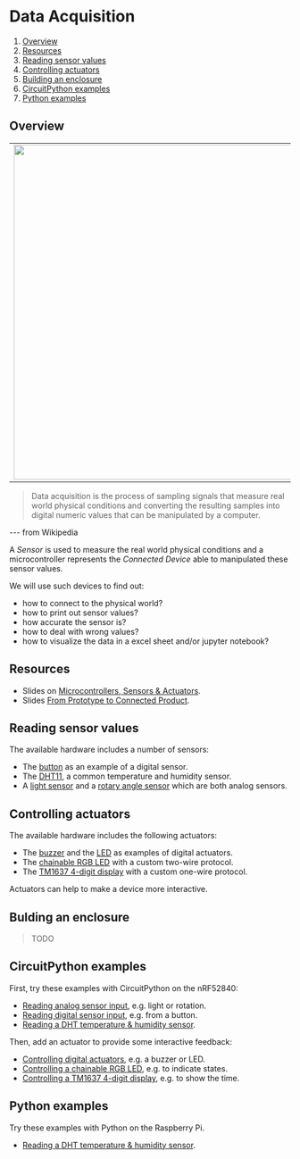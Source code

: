 # Data Acquisition

1. [Overview](#overview)
2. [Resources](#resources)
3. [Reading sensor values](#reading-sensor-values)
4. [Controlling actuators](#controlling-actuators)
5. [Building an enclosure](#bulding-an-enclosure)
6. [CircuitPython examples](#circuitpython-examples)
7. [Python examples](#python-examples)

## Overview
<table><tr><td><img width="600" src="overview-data-acquisition.png"></td></tr></table>


> Data acquisition is the process of sampling signals that measure real world physical conditions and converting the resulting samples into digital numeric values that can be manipulated by a computer. 

--- from Wikipedia

A *Sensor* is used to measure the real world physical conditions and a microcontroller represents the *Connected Device* able to manipulated these sensor values.

We will use such devices to find out:

* how to connect to the physical world?
* how to print out sensor values?
* how accurate the sensor is?
* how to deal with wrong values?
* how to visualize the data in a excel sheet and/or jupyter notebook?

## Resources
- Slides on [Microcontrollers, Sensors & Actuators](IdbMcuSensorsActuators.pdf).
- Slides [From Prototype to Connected Product](IdbPrototypeToProduct.pdf).

## Reading sensor values
The available hardware includes a number of sensors:
* The [button](https://github.com/fhnw-imvs/fhnw-idb/wiki/Grove-Sensors#button) as an example of a digital sensor.
* The [DHT11](https://github.com/fhnw-imvs/fhnw-idb/wiki/Grove-Sensors#temperature--humidity-sensor-dht11), a common temperature and humidity sensor.
* A [light sensor](https://github.com/fhnw-imvs/fhnw-idb/wiki/Grove-Sensors#light-sensor-v12) and a [rotary angle sensor](https://github.com/fhnw-imvs/fhnw-idb/wiki/Grove-Sensors#rotary-angle-sensor) which are both analog sensors.


## Controlling actuators
The available hardware includes the following actuators:

* The [buzzer](https://github.com/fhnw-imvs/fhnw-idb/wiki/Grove-Actuators#buzzer) and the [LED](https://github.com/fhnw-imvs/fhnw-idb/wiki/Grove-Actuators#led) as examples of digital actuators.
* The [chainable RGB LED](https://github.com/fhnw-imvs/fhnw-idb/wiki/Grove-Actuators#chainable-rgb-led) with a custom two-wire protocol.
* The [TM1637 4-digit display](https://github.com/fhnw-imvs/fhnw-idb/wiki/Grove-Actuators#4-digit-display-tm1637) with a custom one-wire protocol.

Actuators can help to make a device more interactive.

## Bulding an enclosure
> TODO

## CircuitPython examples
First, try these examples with CircuitPython on the nRF52840:
* [Reading analog sensor input](CircuitPython/analog_input), e.g. light or rotation.
* [Reading digital sensor input](CircuitPython/digital_input), e.g. from a button.
* [Reading a DHT temperature & humidity sensor](CircuitPython/dht).

Then, add an actuator to provide some interactive feedback:
* [Controlling digital actuators](CircuitPython/digital_output), e.g. a buzzer or LED.
* [Controlling a chainable RGB LED](CircuitPython/grove_rgbled), e.g. to indicate states.
* [Controlling a TM1637 4-digit display](CircuitPython/tm1637), e.g. to show the time.

## Python examples
Try these examples with Python on the Raspberry Pi.

* [Reading a DHT temperature & humidity sensor](Python/dht).
